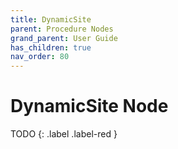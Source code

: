 ```yaml
---
title: DynamicSite
parent: Procedure Nodes
grand_parent: User Guide
has_children: true
nav_order: 80
---
```

# DynamicSite Node

TODO
{: .label .label-red }
